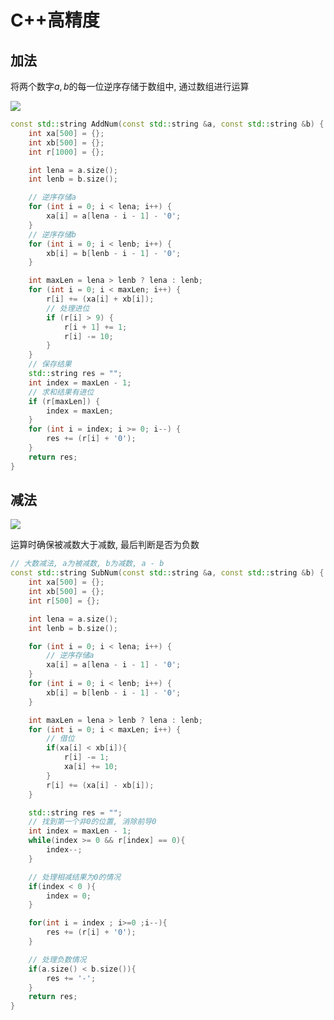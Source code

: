 <!--
 * @Description: 
 * @Version: 1.0
 * @Author: DaLao
 * @Email: dalao@xxx.com
 * @Date: 2021-10-06 13:11:32
 * @LastEditors: Li Yuanhao
 * @LastEditTime: 2023-03-17 23:57:15
-->

# C++高精度



## 加法


将两个数字$a, b$的每一位逆序存储于数组中, 通过数组进行运算

![](https://cdn.hurra.ltd/img/2022-4-4-0002.svg)


```c++
const std::string AddNum(const std::string &a, const std::string &b) {
    int xa[500] = {};
    int xb[500] = {};
    int r[1000] = {};

    int lena = a.size();
    int lenb = b.size();

    // 逆序存储a
    for (int i = 0; i < lena; i++) {
        xa[i] = a[lena - i - 1] - '0';
    }
    // 逆序存储b
    for (int i = 0; i < lenb; i++) {
        xb[i] = b[lenb - i - 1] - '0';
    }

    int maxLen = lena > lenb ? lena : lenb;
    for (int i = 0; i < maxLen; i++) {
        r[i] += (xa[i] + xb[i]);
        // 处理进位
        if (r[i] > 9) {
            r[i + 1] += 1;
            r[i] -= 10;
        }
    }
    // 保存结果
    std::string res = "";
    int index = maxLen - 1;
    // 求和结果有进位
    if (r[maxLen]) {
        index = maxLen;
    }
    for (int i = index; i >= 0; i--) {
        res += (r[i] + '0');
    }
    return res;
}
```


## 减法


![](https://cdn.hurra.ltd/img/2022-4-4-0010.svg)

运算时确保被减数大于减数, 最后判断是否为负数

```C++
// 大数减法, a为被减数, b为减数, a - b
const std::string SubNum(const std::string &a, const std::string &b) {
    int xa[500] = {};
    int xb[500] = {};
    int r[500] = {};

    int lena = a.size();
    int lenb = b.size();

    for (int i = 0; i < lena; i++) {
        // 逆序存储a
        xa[i] = a[lena - i - 1] - '0';
    }
    for (int i = 0; i < lenb; i++) {
        xb[i] = b[lenb - i - 1] - '0';
    }

    int maxLen = lena > lenb ? lena : lenb;
    for (int i = 0; i < maxLen; i++) {
        // 借位
        if(xa[i] < xb[i]){
            r[i] -= 1;
            xa[i] += 10;
        }
        r[i] += (xa[i] - xb[i]);
    }

    std::string res = "";
    // 找到第一个非0的位置, 消除前导0
    int index = maxLen - 1;
    while(index >= 0 && r[index] == 0){
        index--;
    }

    // 处理相减结果为0的情况
    if(index < 0 ){
        index = 0;
    }

    for(int i = index ; i>=0 ;i--){
        res += (r[i] + '0');
    }

    // 处理负数情况
    if(a.size() < b.size()){
        res += '-';
    }
    return res;
}
```

